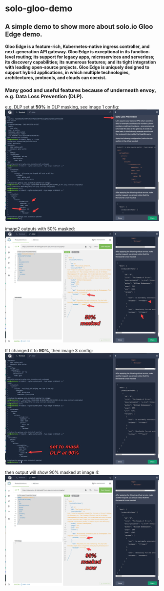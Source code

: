 # solo-gloo-demo
## A simple demo to show more about solo.io Gloo Edge demo. 
#### Gloo Edge is a feature-rich, Kubernetes-native ingress controller, and next-generation API gateway. Gloo Edge is exceptional in its function-level routing; its support for legacy apps, microservices and serverless; its discovery capabilities; its numerous features; and its tight integration with leading open-source projects. Gloo Edge is uniquely designed to support hybrid applications, in which multiple technologies, architectures, protocols, and clouds can coexist.

### Many good and useful features because of underneath envoy, e.g. **Data Loss Prevention (DLP).**

e.g. DLP set at **50%** in DLP masking, see image 1 config: ![50% masking DLP config sample ](https://github.com/leewalter/solo-gloo-demo/blob/main/pictures/dlp1-50percent.jpg "DLP masking at 50% config example")
 
 image2 outputs with 50% masked:  ![50% masking DLP config sample ](https://github.com/leewalter/solo-gloo-demo/blob/main/pictures/dlp1-50percent-output.jpg "DLP masking at 50% output example")

 If I changed it to **90%**, then image 3 config: ![90% masking DLP config sample ](https://github.com/leewalter/solo-gloo-demo/blob/main/pictures/dlp2-90percent.jpg "DLP masking at 90% config example")
 
 then output will show 90% masked at image 4:  ![90% masking DLP config sample ](https://github.com/leewalter/solo-gloo-demo/blob/main/pictures/dlp2-90percent-ouput.jpg "DLP masking at 90% output example")
